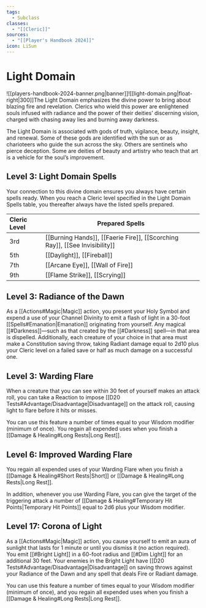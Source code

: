 ```yaml
---
tags:
  - Subclass
classes:
  - "[[Cleric]]"
sources:
  - "[[Player's Handbook 2024]]"
icon: LiSun
---
```


# Light Domain

![[players-handbook-2024-banner.png|banner]]![[light-domain.png|float-right|300]]The Light Domain emphasizes the divine power to bring about blazing fire and revelation. Clerics who wield this power are enlightened souls infused with radiance and the power of their deities’ discerning vision, charged with chasing away lies and burning away darkness.

The Light Domain is associated with gods of truth, vigilance, beauty, insight, and renewal. Some of these gods are identified with the sun or as charioteers who guide the sun across the sky. Others are sentinels who pierce deception. Some are deities of beauty and artistry who teach that art is a vehicle for the soul’s improvement.

## Level 3: Light Domain Spells

Your connection to this divine domain ensures you always have certain spells ready. When you reach a Cleric level specified in the Light Domain Spells table, you thereafter always have the listed spells prepared.

| Cleric Level | Prepared Spells                                                                                                                                                                                                                                                                                      |
|:------------ | ---------------------------------------------------------------------------------------------------------------------------------------------------------------------------------------------------------------------------------------------------------------------------------------------------- |
| 3rd            | [[Burning Hands]], [[Faerie Fire]], [[Scorching Ray]], [[See Invisibility]] |
| 5th            | [[Daylight]], [[Fireball]]                                                                                                                                                                         |
| 7th            | [[Arcane Eye]], [[Wall of Fire]]                                                                                                                                                             |
| 9th            | [[Flame Strike]], [[Scrying]]                                                                                                                                                                   |

## Level 3: Radiance of the Dawn

As a [[Actions#Magic\|Magic]] action, you present your Holy Symbol and expend a use of your Channel Divinity to emit a flash of light in a 30-foot [[Spells#Emanation|Emanation]] originating from yourself. Any magical [[#Darkness]]—such as that created by the [[#Darkness]] spell—in that area is dispelled. Additionally, each creature of your choice in that area must make a Constitution saving throw, taking Radiant damage equal to 2d10 plus your Cleric level on a failed save or half as much damage on a successful one.

## Level 3: Warding Flare

When a creature that you can see within 30 feet of yourself makes an attack roll, you can take a Reaction to impose [[D20 Tests#Advantage/Disadvantage\|Disadvantage]] on the attack roll, causing light to flare before it hits or misses.

You can use this feature a number of times equal to your Wisdom modifier (minimum of once). You regain all expended uses when you finish a [[Damage & Healing#Long Rests|Long Rest]].

## Level 6: Improved Warding Flare

You regain all expended uses of your Warding Flare when you finish a [[Damage & Healing#Short Rests\|Short]] or [[Damage & Healing#Long Rests|Long Rest]].

In addition, whenever you use Warding Flare, you can give the target of the triggering attack a number of [[Damage & Healing#Temporary Hit Points\|Temporary Hit Points]] equal to 2d6 plus your Wisdom modifier.

## Level 17: Corona of Light

As a [[Actions#Magic\|Magic]] action, you cause yourself to emit an aura of sunlight that lasts for 1 minute or until you dismiss it (no action required). You emit [[#Bright Light]] in a 60-foot radius and [[#Dim Light]] for an additional 30 feet. Your enemies in the Bright Light have [[D20 Tests#Advantage/Disadvantage\|Disadvantage]] on saving throws against your Radiance of the Dawn and any spell that deals Fire or Radiant damage.

You can use this feature a number of times equal to your Wisdom modifier (minimum of once), and you regain all expended uses when you finish a [[Damage & Healing#Long Rests|Long Rest]].
